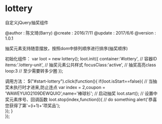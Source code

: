 # lottery

自定义jQuery抽奖组件

@author : 陈文琦(Barry)
@create : 2016/7/11
@update : 2017/6/6
@version : 1.0.1

抽奖元素支持随意摆放，按照dom中排列顺序进行排序(抽奖顺序)

初始化组件：
var loot = new lottery();
	loot.init({
	    container:'#lottery', // 容器ID
	    items:'.lottery-unit', // 抽奖元素公共样式
	    focusClass:'active', // 抽奖高亮class
	    loop:3 // 至少需要转多少圈
	});

调用方法：
$("#start-lottery").click(function(){
	if(loot.isStart==false){
        // 当抽奖未执行时才进来,防止连点
        var index = 2,coupon = 'WAWEYUIO2109DEWQUIO',name='棒球衫';
        // 启动抽奖
        loot.start();
        // 设置中奖元素序号、回调函数
        loot.stop(index,function(i){
        	// do something
            alert('恭喜您获得了第'+(i+1)+'项奖品');            
        });
    }       
});	
